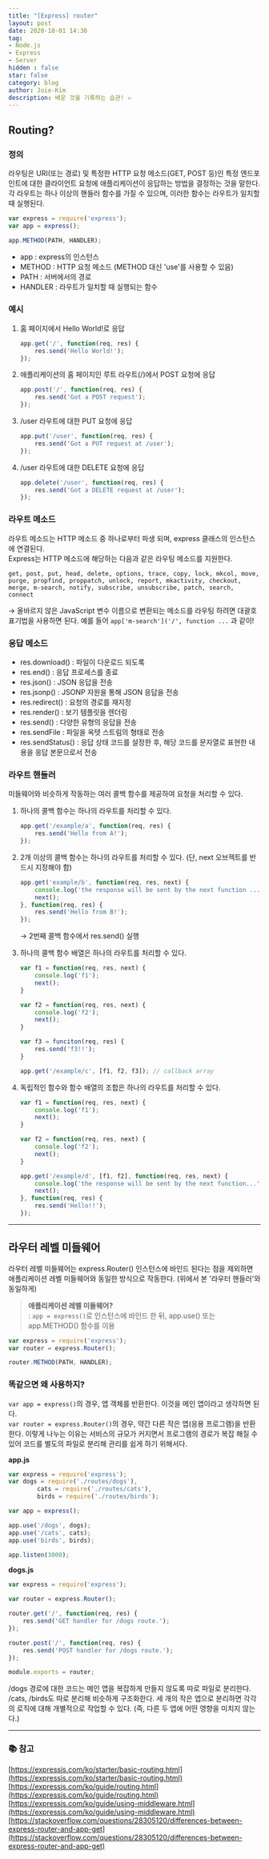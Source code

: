 ```yaml
---
title: "[Express] router"
layout: post
date: 2020-10-01 14:30
tag:
- Node.js
- Express
- Server
hidden : false
star: false
category: blog
author: Joie-Kim
description: 배운 것을 기록하는 습관! ✍️
---
```


## Routing?

### 정의

라우팅은 URI(또는 경로) 및 특정한 HTTP 요청 메소드(GET, POST 등)인 특정 엔드포인트에 대한 클라이언트 요청에 애플리케이션이 응답하는 방법을 결정하는 것을 말한다.<br>
각 라우트는 하나 이상의 핸들러 함수를 가질 수 있으며, 이러한 함수는 라우트가 일치할 때 실행된다.

```jsx
var express = require('express');
var app = express();

app.METHOD(PATH, HANDLER);
```

- app : express의 인스턴스
- METHOD : HTTP 요청 메소드 (METHOD 대신 'use'를 사용할 수 있음)
- PATH : 서버에서의 경로
- HANDLER : 라우트가 일치할 때 실행되는 함수

### 예시

1. 홈 페이지에서 Hello World!로 응답

    ```jsx
    app.get('/', function(req, res) {
    	res.send('Hello World!');
    });
    ```

2. 애플리케이션의 홈 페이지인 루트 라우트(/)에서 POST 요청에 응답

    ```jsx
    app.post('/', function(req, res) {
    	res.send('Got a POST request');
    });
    ```

3. /user 라우트에 대한 PUT 요청에 응답

    ```jsx
    app.put('/user', function(req, res) {
    	res.send('Got a PUT request at /user');
    });
    ```

4. /user 라우트에 대한 DELETE 요청에 응답

    ```jsx
    app.delete('/user', function(req, res) {
    	res.send('Got a DELETE request at /user');
    });
    ```

### 라우트 메소드

라우트 메소드는 HTTP 메소드 중 하나로부터 파생 되며, express 클래스의 인스턴스에 연결된다.<br>
Express는 HTTP 메소드에 해당하는 다음과 같은 라우팅 메소드를 지원한다.

`get, post, put, head, delete, options, trace, copy, lock, mkcol, move, purge, propfind, proppatch, unlock, report, mkactivity, checkout, merge, m-search, notify, subscribe, unsubscribe, patch, search, connect`

→ 올바르지 않은 JavaScript 변수 이름으로 변환되는 메소드를 라우팅 하려면 대괄호 표기법을 사용하면 된다. 예를 들어 `app['m-search']('/', function ...` 과 같이!

### 응답 메소드

- res.download() : 파일이 다운로드 되도록
- res.end() : 응답 프로세스를 종료
- res.json() : JSON 응답을 전송
- res.jsonp() : JSONP 자원을 통해 JSON 응답을 전송
- res.redirect() : 요청의 경로를 재지정
- res.render() : 보기 템플릿을 렌더링
- res.send() : 다양한 유형의 응답을 전송
- res.sendFile : 파일을 옥텟 스트림의 형태로 전송
- res.sendStatus() : 응답 상태 코드를 설정한 후, 해당 코드를 문자열로 표현한 내용을 응답 본문으로서 전송

### 라우트 핸들러

미들웨어와 비슷하게 작동하는 여러 콜백 함수를 제공하여 요청을 처리할 수 있다.

1. 하나의 콜백 함수는 하나의 라우트를 처리할 수 있다.

    ```jsx
    app.get('/example/a', function(req, res) {
    	res.send('Hello from A!');
    });
    ```

2. 2개 이상의 콜백 함수는 하나의 라우트를 처리할 수 있다. (단, next 오브젝트를 반드시 지정해야 함)

    ```jsx
    app.get('example/b', function(req, res, next) {
    	console.log('the response will be sent by the next function ...');
    	next();
    }, function(req, res) {
    	res.send('Hello from B!');
    });
    ```

    → 2번째 콜백 함수에서 res.send() 실행

3. 하나의 콜백 함수 배열은 하나의 라우트를 처리할 수 있다.

    ```jsx
    var f1 = function(req, res, next) {
    	console.log('f1');
    	next();
    }

    var f2 = function(req, res, next) {
    	console.log('f2');
    	next();
    }

    var f3 = funciton(req, res) {
    	res.send('f3!!');
    }

    app.get('/example/c', [f1, f2, f3]); // callback array
    ```

4. 독립적인 함수와 함수 배열의 조합은 하나의 라우트를 처리할 수 있다.

    ```jsx
    var f1 = function(req, res, next) {
    	console.log('f1');
    	next();
    }

    var f2 = function(req, res, next) {
    	console.log('f2');
    	next();
    }

    app.get('/example/d', [f1, f2], function(req, res, next) {
    	console.log('the response will be sent by the next function...');
    	next();
    }, function(req, res) {
    	res.send('Hello!!');
    });
    ```

---

## 라우터 레벨 미들웨어

라우터 레벨 미들웨어는 express.Router() 인스턴스에 바인드 된다는 점을 제외하면 애플리케이션 레벨 미들웨어와 동일한 방식으로 작동한다. (위에서 본 '라우터 핸들러'와 동일하게)

> **애플리케이션 레벨 미들웨어?**<br>: 
`app = express()`로 인스턴스에 바인드 한 뒤, app.use() 또는 app.METHOD() 함수를 이용

```jsx
var express = require('express');
var router = express.Router();

router.METHOD(PATH, HANDLER);
```

### 똑같으면 왜 사용하지?

`var app = express()`의 경우, 앱 객체를 반환한다. 이것을 메인 앱이라고 생각하면 된다.<br>
`var router = express.Router()`의 경우, 약간 다른 작은 앱(응용 프로그램)을 반환한다. 이렇게 나누는 이유는 서비스의 규모가 커지면서 프로그램의 경로가 복잡 해질 수 있어 코드를 별도의 파일로 분리해 관리를 쉽게 하기 위해서다.

**app.js**

```jsx
var express = require('express');
var dogs = require('./routes/dogs'),
		cats = require('./routes/cats'),
		birds = require('./routes/birds');

var app = express();

app.use('/dogs', dogs);
app.use('/cats', cats);
app.use('birds', birds);

app.listen(3000);
```

**dogs.js**

```jsx
var express = require('express');

var router = express.Router();

router.get('/', function(req, res) {
	res.send('GET handler for /dogs route.');
});

router.post('/', function(req, res) {
	res.send('POST handler for /dogs route.');
});

module.exports = router;
```

/dogs 경로에 대한 코드는 메인 앱을 복잡하게 만들지 않도록 따로 파일로 분리한다.<br>
/cats, /birds도 따로 분리해 비슷하게 구조화한다. 세 개의 작은 앱으로 분리하면 각각의 로직에 대해 개별적으로 작업할 수 있다. (즉, 다른 두 앱에 어떤 영향을 미치지 않는다.)

---

### 📚 참고

[https://expressjs.com/ko/starter/basic-routing.html](https://expressjs.com/ko/starter/basic-routing.html)<br>
[https://expressjs.com/ko/guide/routing.html](https://expressjs.com/ko/guide/routing.html)<br>
[https://expressjs.com/ko/guide/using-middleware.html](https://expressjs.com/ko/guide/using-middleware.html)<br>
[https://stackoverflow.com/questions/28305120/differences-between-express-router-and-app-get](https://stackoverflow.com/questions/28305120/differences-between-express-router-and-app-get)